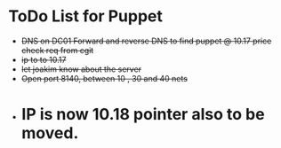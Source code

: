 # ToDo List for Puppet

- ~~DNS on DC01 Forward and reverse DNS to find puppet @ 10.17 price check req from cgit~~
- ~~ip to to 10.17~~
- ~~let joakim know about the server~~
- ~~Open port 8140, between 10 , 30 and 40 nets~~
- # IP is now 10.18  pointer also to be moved.
